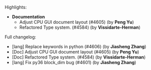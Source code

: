 Highlights:
   - **Documentation**
      - Adjust CPU GUI document layout (#4605) (by **Peng Yu**)
      - Refactored Type system. (#4584) (by **Vissidarte-Herman**)

Full changelog:
   - [lang] Replace keywords in python (#4606) (by **Jiasheng Zhang**)
   - [Doc] Adjust CPU GUI document layout (#4605) (by **Peng Yu**)
   - [Doc] Refactored Type system. (#4584) (by **Vissidarte-Herman**)
   - [lang] Fix py36 block_dim bug (#4601) (by **Jiasheng Zhang**)
